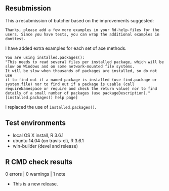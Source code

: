 ## Resubmission

This a resubmission of butcher based on the improvements suggested: 

```
Thanks, please add a few more examples in your Rd-help-files for the 
users. Since you have tests, you can wrap the additional examples in 
donttest.
```

I have added extra examples for each set of axe methods. 

```
You are using installed.packages():
"This needs to read several files per installed package, which will be 
slow on Windows and on some network-mounted file systems.
It will be slow when thousands of packages are installed, so do not use 
it to find out if a named package is installed (use find.package or 
system.file) nor to find out if a package is usable (call 
requireNamespace or require and check the return value) nor to find 
details of a small number of packages (use packageDescription)."
[installed.packages() help page]
```

I replaced the use of `installed.packages()`.  

## Test environments

* local OS X install, R 3.6.1
* ubuntu 14.04 (on travis-ci), R 3.6.1
* win-builder (devel and release)

## R CMD check results

0 errors | 0 warnings | 1 note

* This is a new release.

